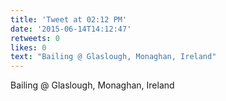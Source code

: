 ```yaml
---
title: 'Tweet at 02:12 PM'
date: '2015-06-14T14:12:47'
retweets: 0
likes: 0
text: "Bailing @ Glaslough, Monaghan, Ireland"
---
```

Bailing @ Glaslough, Monaghan, Ireland